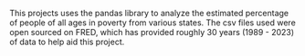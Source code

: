 This projects uses the pandas library to analyze the estimated percentage of people of all ages in poverty from various states. 
The csv files used were  open sourced on FRED, which has provided roughly 30 years (1989 - 2023) of data to help aid this project.
